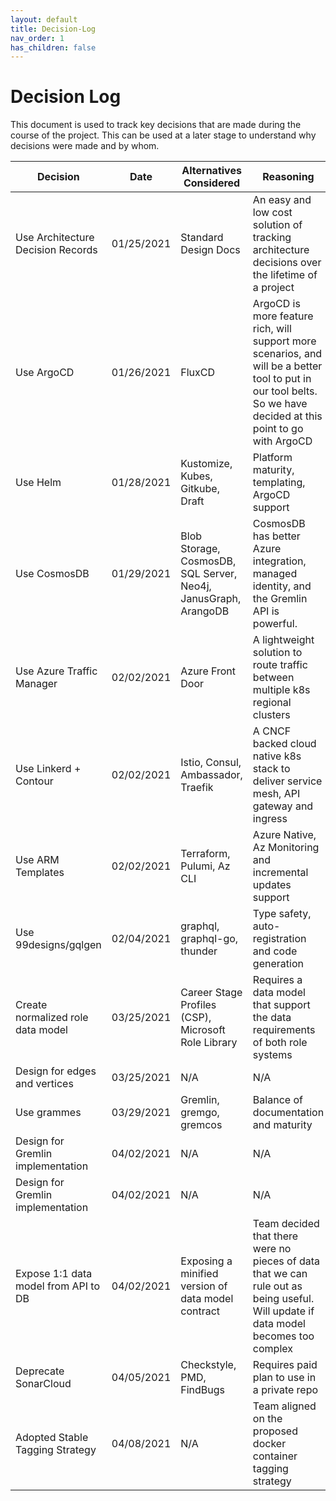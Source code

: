 ```yaml
---
layout: default
title: Decision-Log
nav_order: 1
has_children: false
---
```


# Decision Log

This document is used to track key decisions that are made during the course of the project.
This can be used at a later stage to understand why decisions were made and by whom.

| **Decision**                      | **Date**   | **Alternatives Considered**                                     | **Reasoning**                                                                                                                                                    | **Detailed doc**                              | **Made By** | **Work Required** |
|-----------------------------------|------------|-----------------------------------------------------------------|------------------------------------------------------------------------------------------------------------------------------------------------------------------|-----------------------------------------------|-------------|-------------------|
| Use Architecture Decision Records | 01/25/2021 | Standard Design Docs                                            | An easy and low cost solution of tracking architecture decisions over the lifetime of a project                                                                  | Record Architecture Decisions                 | Dev Team    | #21654            |
| Use ArgoCD                        | 01/26/2021 | FluxCD                                                          | ArgoCD is more feature rich, will support more scenarios, and will be a better tool to put in our tool belts. So we have decided at this point to go with ArgoCD | [GitOps Trade Study](Trade-Studies/GitOps.md) | Dev Team    | #21672            |
| Use Helm                          | 01/28/2021 | Kustomize, Kubes, Gitkube, Draft                                | Platform maturity, templating, ArgoCD support                                                                                                                    | K8s Package Manager Trade Study               | Dev Team    | #21674            |
| Use CosmosDB                      | 01/29/2021 | Blob Storage, CosmosDB, SQL Server, Neo4j, JanusGraph, ArangoDB | CosmosDB has better Azure integration, managed identity, and the Gremlin API is powerful.                                                                        | Graph Storage Trade Study and Decision        | Dev Team    | #21650            |
| Use Azure Traffic Manager | 02/02/2021 | Azure Front Door | A lightweight solution to route traffic between multiple k8s regional clusters | Routing Trade Study | Dev Team | #21673
| Use Linkerd + Contour | 02/02/2021 | Istio, Consul, Ambassador, Traefik | A CNCF backed cloud native k8s stack to deliver service mesh, API gateway and ingress | Routing Trade Study | Dev Team | #21673
| Use ARM Templates | 02/02/2021 | Terraform, Pulumi, Az CLI | Azure Native, Az Monitoring and incremental updates support | Automated Deployment Trade Study | Dev Team | #21651 |
| Use 99designs/gqlgen | 02/04/2021 | graphql, graphql-go, thunder | Type safety, auto-registration and code generation | GraphQL Golang Trade Study | Dev Team | #21775 |
| Create normalized role data model | 03/25/2021 | Career Stage Profiles (CSP), Microsoft Role Library | Requires a data model that support the data requirements of both role systems | Role Data Model Schema | Dev Team | #22035 |
| Design for edges and vertices | 03/25/2021 | N/A | N/A | Data Model | Dev Team | #21976 |
| Use grammes | 03/29/2021 | Gremlin, gremgo, gremcos | Balance of documentation and maturity | Gremlin API library Trade Study | Dev Team | #21870 |
| Design for Gremlin implementation | 04/02/2021 | N/A | N/A | Gremlin | Dev Team | #21980 |
| Design for Gremlin implementation | 04/02/2021 | N/A | N/A | Gremlin | Dev Team | #21980 |
| Expose 1:1 data model from API to DB | 04/02/2021 | Exposing a minified version of data model contract | Team decided that there were no pieces of data that we can rule out as being useful. Will update if data model becomes too complex | API README | Dev Team | #21658 |
| Deprecate SonarCloud | 04/05/2021 | Checkstyle, PMD, FindBugs | Requires paid plan to use in a private repo | Code Quality & Security | Dev Team | #22090 |
| Adopted Stable Tagging Strategy | 04/08/2021 | N/A | Team aligned on the proposed docker container tagging strategy  | Tagging Strategy | Dev Team | #22005 |
